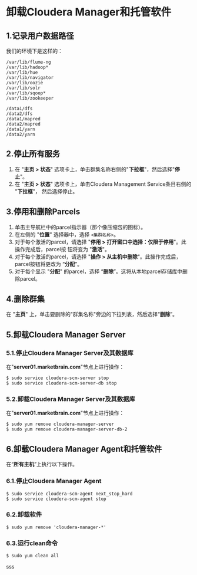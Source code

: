 卸载Cloudera Manager和托管软件
================================================================================
## 1.记录用户数据路径
我们的环境下是这样的：
```
/var/lib/flume-ng
/var/lib/hadoop*
/var/lib/hue
/var/lib/navigator
/var/lib/oozie
/var/lib/solr
/var/lib/sqoop*
/var/lib/zookeeper

/data1/dfs
/data2/dfs
/data1/mapred
/data2/mapred
/data1/yarn
/data2/yarn
```

## 2.停止所有服务
1. 在 "**主页 > 状态**" 选项卡上，单击群集名称右侧的"**下拉框**"，然后选择"**停止**"。
2. 在 "**主页 > 状态**" 选项卡上，单击Cloudera Management Service条目右侧的 "**下拉框**"，
然后选择停止。

## 3.停用和删除Parcels
1. 单击主导航栏中的parcel指示器（那个像压缩包的图标）。
2. 在左侧的 "**位置**" 选择器中，选择 `<集群名称>`。
3. 对于每个激活的parcel，请选择 "**停用 > 打开窗口中选择：仅限于停用**"。此操作完成后，parcel按
钮将变为 "**激活**"。
4. 对于每个激活的parcel，请选择 "**操作 > 从主机中删除**"。此操作完成后，parcel按钮将更改为
“**分配**”。
5. 对于每个显示 "**分配**" 的parcel，选择 “**删除**”。这将从本地parcel存储库中删除parcel。

## 4.删除群集
在 "**主页**" 上，单击要删除的"群集名称"旁边的下拉列表，然后选择“**删除**”。

## 5.卸载Cloudera Manager Server

### 5.1.停止Cloudera Manager Server及其数据库
在"**server01.marketbrain.com**"节点上进行操作：
```shell
$ sudo service cloudera-scm-server stop
$ sudo service cloudera-scm-server-db stop
```

### 5.2.卸载Cloudera Manager Server及其数据库
在"**server01.marketbrain.com**"节点上进行操作：
```shell
$ sudo yum remove cloudera-manager-server
$ sudo yum remove cloudera-manager-server-db-2
```

## 6.卸载Cloudera Manager Agent和托管软件
在“**所有主机**”上执行以下操作。

### 6.1.停止Cloudera Manager Agent
```shell
$ sudo service cloudera-scm-agent next_stop_hard
$ sudo service cloudera-scm-agent stop
```

### 6.2.卸载软件
```shell
$ sudo yum remove 'cloudera-manager-*'
```

### 6.3.运行clean命令
```shell
$ sudo yum clean all
```



































sss

